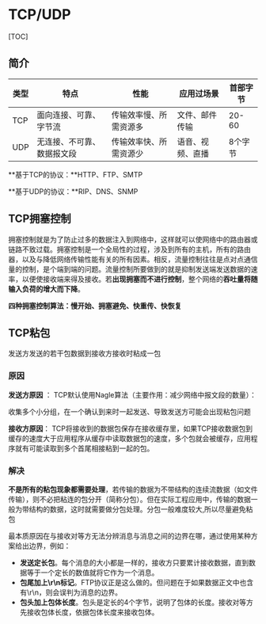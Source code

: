 # TCP/UDP

[TOC]



## 简介

| 类型 | 特点                       | 性能                   | 应用过场景       | 首部字节 |
| ---- | -------------------------- | ---------------------- | ---------------- | -------- |
| TCP  | 面向连接、可靠、字节流     | 传输效率慢、所需资源多 | 文件、邮件传输   | 20-60    |
| UDP  | 无连接、不可靠、数据报文段 | 传输效率快、所需资源少 | 语音、视频、直播 | 8个字节  |

 **基于TCP的协议：**HTTP、FTP、SMTP

 **基于UDP的协议：**RIP、DNS、SNMP





## TCP拥塞控制

拥塞控制就是为了防止过多的数据注入到网络中，这样就可以使网络中的路由器或链路不致过载。拥塞控制是一个全局性的过程，涉及到所有的主机，所有的路由器，以及与降低网络传输性能有关的所有因素。相反，流量控制往往是点对点通信量的控制，是个端到端的问题。流量控制所要做到的就是抑制发送端发送数据的速率，以便使接收端来得及接收。若**出现拥塞而不进行控制**，整个网络的**吞吐量将随输入负荷的增大而下降**。

**四种拥塞控制算法：慢开始、拥塞避免、快重传、快恢复**







## TCP粘包

发送方发送的若干包数据到接收方接收时粘成一包

### 原因

**发送方原因** ： TCP默认使用Nagle算法（主要作用：减少网络中报文段的数量）：

 收集多个小分组，在一个确认到来时一起发送、导致发送方可能会出现粘包问题

**接收方原因**：  TCP将接收到的数据包保存在接收缓存里，如果TCP接收数据包到缓存的速度大于应用程序从缓存中读取数据包的速度，多个包就会被缓存，应用程序就有可能读取到多个首尾相接粘到一起的包。



### 解决

**不是所有的粘包现象都需要处理**，若传输的数据为不带结构的连续流数据（如文件传输），则不必把粘连的包分开（简称分包）。但在实际工程应用中，传输的数据一般为带结构的数据，这时就需要做分包处理。分包一般难度较大,所以尽量避免粘包

最本质原因在与接收对等方无法分辨消息与消息之间的边界在哪，通过使用某种方案给出边界，例如：

- **发送定长包**。每个消息的大小都是一样的，接收方只要累计接收数据，直到数据等于一个定长的数值就将它作为一个消息。
- **包尾加上\r\n标记**。FTP协议正是这么做的。但问题在于如果数据正文中也含有\r\n，则会误判为消息的边界。
- **包头加上包体长度**。包头是定长的4个字节，说明了包体的长度。接收对等方先接收包体长度，依据包体长度来接收包体。







